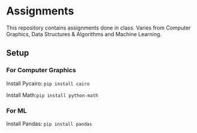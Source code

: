 # Assignments
This repository contains assignments done in class. Varies from Computer Graphics, Data Structures & Algorithms and Machine Learning.
## Setup
### For Computer Graphics
Install Pycairo: `pip install cairo`

Install Math:`pip install python-math`
### For ML
Install Pandas: `pip install pandas`
